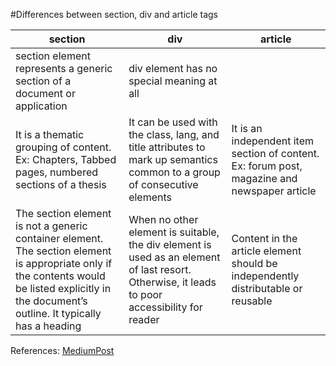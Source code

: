#Differences between section, div and article tags
  
section | div | article
--------- | ----- | ---------
section element represents a generic section of a document or application | div element has no special meaning at all | | article element represents a independent item section of content
It is a thematic grouping of content. Ex: Chapters, Tabbed pages, numbered sections of a thesis | It can be used with the class, lang, and title attributes to mark up semantics common to a group of consecutive elements | It is an independent item section of content. Ex: forum post, magazine and newspaper article
The section element is not a generic container element. The section element is appropriate only if the contents would be listed explicitly in the document’s outline. It typically has a heading | When no other element is suitable, the div element is used as an element of last resort. Otherwise, it leads to poor accessibility for reader | Content in the article element should be independently distributable or reusable

References:
[MediumPost](https://medium.com/design-code-repository/html-elements-section-vs-div-vs-article-a8c34e6548cf)
